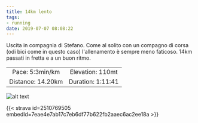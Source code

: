 ```yaml
---
title: 14km lento
tags:
- running
date: 2019-07-07 08:08:22
---
```

Uscita in compagnia di Stefano. Come al solito con un compagno di corsa (odi bici come in questo caso) l'allenamento è sempre meno faticoso. 14km passati in fretta e a un buon ritmo.

| | |
| :-: | :-: |
| Pace: 5:3min/km | Elevation: 110mt |
| Distance: 14.20km | Duration: 1:11:41 |



![alt text](/images/2019/20190707-activity-map.png "map")


{{< strava id=2510769505 embedId=7eae4e7ab17c7eb6df77b622fb2aaec6ac2ee18a >}}
